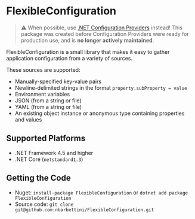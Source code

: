 # FlexibleConfiguration

> :warning: When possible, use [.NET Configuration Providers](https://docs.microsoft.com/en-us/dotnet/core/extensions/configuration-providers) instead! This package was created before Configuration Providers were ready for production use, and is **no longer actively maintained**.

FlexibleConfiguration is a small library that makes it easy to gather application configuration from a variety of sources.

These sources are supported:
* Manually-specified key-value pairs
* Newline-delimited strings in the format `property.subProperty = value`
* Environment variables
* JSON (from a string or file)
* YAML (from a string or file)
* An existing object instance or anonymous type containing properties and values

## Supported Platforms

* .NET Framework 4.5 and higher
* .NET Core (`netstandard1.3`)

## Getting the Code

* Nuget: `install-package FlexibleConfiguration` or `dotnet add package FlexibleConfiguration`
* Source code: `git clone git@github.com:nbarbettini/FlexibleConfiguration.git`
